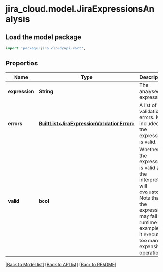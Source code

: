 # jira_cloud.model.JiraExpressionsAnalysis

## Load the model package
```dart
import 'package:jira_cloud/api.dart';
```

## Properties
Name | Type | Description | Notes
------------ | ------------- | ------------- | -------------
**expression** | **String** | The analysed expression. | [default to null]
**errors** | [**BuiltList&lt;JiraExpressionValidationError&gt;**](JiraExpressionValidationError.md) | A list of validation errors. Not included if the expression is valid. | [optional] [default to const []]
**valid** | **bool** | Whether the expression is valid and the interpreter will evaluate it. Note that the expression may fail at runtime (for example, if it executes too many expensive operations). | [default to null]

[[Back to Model list]](../README.md#documentation-for-models) [[Back to API list]](../README.md#documentation-for-api-endpoints) [[Back to README]](../README.md)


